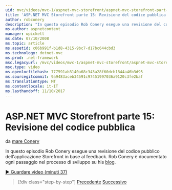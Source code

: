 ```yaml
---
uid: mvc/videos/mvc-1/aspnet-mvc-storefront/aspnet-mvc-storefront-part-15-public-code-review
title: 'ASP.NET MVC Storefront parte 15: Revisione del codice pubblica | Documenti Microsoft'
author: robconery
description: "In questo episodio Rob Conery esegue una revisione del codice pubblico dell'applicazione Storefront in base al feedback. Rob Conery è documentato ogni fase dello sviluppo..."
ms.author: aspnetcontent
manager: wpickett
ms.date: 07/10/2008
ms.topic: article
ms.assetid: c06b991f-b1d8-4315-9bc7-d17bc644cbd3
ms.technology: dotnet-mvc
ms.prod: .net-framework
msc.legacyurl: /mvc/videos/mvc-1/aspnet-mvc-storefront/aspnet-mvc-storefront-part-15-public-code-review
msc.type: video
ms.openlocfilehash: 777591ab3140a68c343a28f60dcb1844a46b3d95
ms.sourcegitcommit: 9a9483aceb34591c97451997036a9120c3fe2baf
ms.translationtype: MT
ms.contentlocale: it-IT
ms.lasthandoff: 11/10/2017
---
```

<a name="aspnet-mvc-storefront-part-15-public-code-review"></a>ASP.NET MVC Storefront parte 15: Revisione del codice pubblica
====================
da [mare Conery](https://github.com/robconery)

In questo episodio Rob Conery esegue una revisione del codice pubblico dell'applicazione Storefront in base al feedback. Rob Conery è documentato ogni passaggio nel processo di sviluppo su his [blog](http://blog.wekeroad.com/mvc-storefront/mvcstore-part-15/).

[&#9654; Guardare video (minuti 37)](https://channel9.msdn.com/Blogs/ASP-NET-Site-Videos/aspnet-mvc-storefront-part-15-public-code-review)

>[!div class="step-by-step"]
[Precedente](aspnet-mvc-storefront-part-14-rich-client-interaction.md)
[Successivo](aspnet-mvc-storefront-part-16-membership-redo-with-openid.md)
